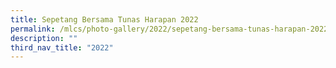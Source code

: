```yaml
---
title: Sepetang Bersama Tunas Harapan 2022
permalink: /mlcs/photo-gallery/2022/sepetang-bersama-tunas-harapan-2022/
description: ""
third_nav_title: "2022"
---
```

